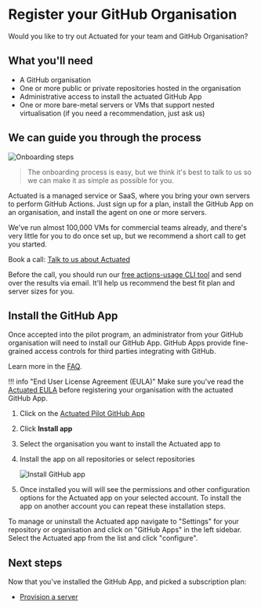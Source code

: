 # Register your GitHub Organisation

Would you like to try out Actuated for your team and GitHub Organisation?

## What you'll need

* A GitHub organisation
* One or more public or private repositories hosted in the organisation
* Administrative access to install the actuated GitHub App
* One or more bare-metal servers or VMs that support nested virtualisation (if you need a recommendation, just ask us)

## We can guide you through the process

![Onboarding steps](/images/onboarding-steps.png)
> The onboarding process is easy, but we think it's best to talk to us so we can make it as simple as possible for you.

Actuated is a managed service or SaaS, where you bring your own servers to perform GitHub Actions. Just sign up for a plan, install the GitHub App on an organisation, and install the agent on one or more servers.

We've run almost 100,000 VMs for commercial teams already, and there's very little for you to do once set up, but we recommend a short call to get you started.

Book a call: [Talk to us about Actuated](https://forms.gle/8XmpTTWXbZwWkfqT6)

Before the call, you should run our [free actions-usage CLI tool](https://github.com/self-actuated/actions-usage) and send over the results via email. It'll help us recommend the best fit plan and server sizes for you.

## Install the GitHub App

Once accepted into the pilot program, an administrator from your GitHub organisation will need to install our GitHub App. GitHub Apps provide fine-grained access controls for third parties integrating with GitHub.

Learn more in the [FAQ](faq.md). 

!!! info "End User License Agreement (EULA)"
    Make sure you've read the [Actuated EULA](https://github.com/self-actuated/actuated/blob/master/EULA.md) before registering your organisation with the actuated GitHub App.

1. Click on the [Actuated Pilot GitHub App](https://github.com/apps/actuated-pilot)
2. Click **Install app**
3. Select the organisation you want to install the Actuated app to
4. Install the app on all repositories or select repositories

    ![Install GitHub app](/images/install_github_app.png)

5. Once installed you will will see the permissions and other configuration options for the Actuated app on your selected account. To install the app on another account you can repeat these installation steps.

To manage or uninstall the Actuated app navigate to "Settings" for your repository or organisation and click on "GitHub Apps" in the left sidebar. Select the Actuated app from the list and click "configure".

## Next steps

Now that you've installed the GitHub App, and picked a subscription plan:

* [Provision a server](/provision-server)
